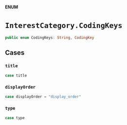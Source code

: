 **ENUM**

# `InterestCategory.CodingKeys`

```swift
public enum CodingKeys: String, CodingKey
```

## Cases
### `title`

```swift
case title
```

### `displayOrder`

```swift
case displayOrder = "display_order"
```

### `type`

```swift
case type
```
